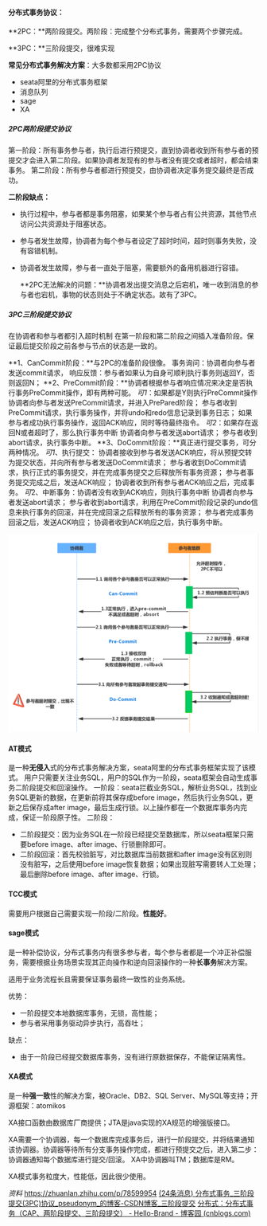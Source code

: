 #### **分布式事务协议：**

**2PC：**两阶段提交。两阶段：完成整个分布式事务，需要两个步骤完成。

**3PC：**三阶段提交，很难实现

**常见分布式事务解决方案**：大多数都采用2PC协议

* seata阿里的分布式事务框架
* 消息队列
* sage
* XA

##### 2PC两阶段提交协议

第一阶段：所有事务参与者，执行后进行预提交，直到协调者收到所有参与者的预提交才会进入第二阶段。如果协调者发现有的参与者没有提交或者超时，都会结束事务。
第二阶段：所有参与者都进行预提交，由协调者决定事务提交最终是否成功。

**二阶段缺点：**

* 执行过程中，参与者都是事务阻塞，如果某个参与者占有公共资源，其他节点访问公共资源处于阻塞状态。

* 参与者发生故障，协调者为每个参与者设定了超时时间，超时则事务失败，没有容错机制。

* 协调者发生故障，参与者一直处于阻塞，需要额外的备用机器进行容错。

  **2PC无法解决的问题：**协调者发出提交消息之后宕机，唯一收到消息的参与者也宕机，事物的状态则处于不确定状态。故有了3PC。

##### 3PC三阶段提交协议

在协调者和参与者都引入超时机制
在第一阶段和第二阶段之间插入准备阶段。保证最后提交阶段之前各参与节点的状态是一致的。

**1、CanCommit阶段：**与2PC的准备阶段很像。
事务询问：协调者向参与者发送commit请求，
响应反馈：参与者如果认为自身可顺利执行事务则返回Y，否则返回N；
**2、PreCommit阶段：**协调者根据参与者响应情况来决定是否执行事务PreCommit操作，即有两种可能。
*可1*：如果都是Y则执行PreCommit操作
协调者向参与者发送PreCommit请求，并进入PrePared阶段；
参与者收到PreCommit请求，执行事务操作，并将undo和redo信息记录到事务日志；
如果参与者成功执行事务操作，返回ACK响应，同时等待最终指令。
*可2*：如果存在返回N或者超时了，那么执行事务中断
协调者向参与者发送abort请求；
参与者收到abort请求，执行事务中断。
**3、DoCommit阶段：**真正进行提交事务，可分两种情况。
*可1*、执行提交：
协调者接收到参与者发送ACK响应，将从预提交转为提交状态，并向所有参与者发送DoCommit请求；
参与者收到DoCommit请求，执行正式的事务提交，并在完成事务提交之后释放所有事务资源；
参与者事务提交完成之后，发送ACK响应；
协调者收到所有参与者ACK响应之后，完成事务。
*可*2、中断事务：协调者没有收到ACK响应，则执行事务中断
协调者向参与者发送abort请求；
参与者收到abort请求，利用在PreCommit阶段记录的undo信息来执行事务的回滚，并在完成回滚之后释放所有的事务资源；
参与者完成事务回滚之后，发送ACK响应；
协调者收到ACK响应之后，执行事务中断。

![image-20220519023539598](分布式事务4种模式.assets/image-20220519023539598.png)

#### AT模式

是一种**无侵入**式的分布式事务解决方案，seata阿里的分布式事务框架实现了该模式。
用户只需要关注业务SQL，用户的SQL作为一阶段，seata框架会自动生成事务二阶段提交和回滚操作。
一阶段：seata拦截业务SQL，解析业务SQL，找到业务SQL更新的数据，在更新前将其保存成before image，然后执行业务SQL，更新之后保存成after image，最后生成行锁。以上操作都在一个数据库事务内完成，保证一阶段原子性。
二阶段：

* 二阶段提交：因为业务SQL在一阶段已经提交至数据库，所以seata框架只需要before image、after image、行锁删除即可。
* 二阶段回滚：首先校验脏写，对比数据库当前数据和after image没有区别则没有脏写，之后使用before image恢复数据；如果出现脏写需要转人工处理；最后删除before image、after image、行锁。

#### TCC模式

需要用户根据自己需要实现一阶段/二阶段。**性能好**。

#### sage模式

是一种补偿协议，分布式事务内有很多参与者，每个参与者都是一个冲正补偿服务，需要根据业务场景实现其正向操作和逆向回滚操作的一种**长事务**解决方案。

适用于业务流程长且需要保证事务最终一致性的业务系统。

优势：

* 一阶段提交本地数据库事务，无锁，高性能；
* 参与者采用事务驱动异步执行，高吞吐；

缺点：

* 由于一阶段已经提交数据库事务，没有进行原数据保存，不能保证隔离性。

#### XA模式

是一种**强一致**性的解决方案，被Oracle、DB2、SQL Server、MySQL等支持；开源框架：atomikos

XA接口函数由数据库厂商提供；JTA是java实现的XA规范的增强版接口。

XA需要一个协调器，每一个数据库完成事务后，进行一阶段提交，并将结果通知该协调器。协调器等待所有分支事务操作完成，都进行预提交之后，进入第二步：协调器通知每个数据库进行提交/回滚。
XA中协调器叫TM；数据库是RM。

XA模式事务粒度大，性能低，因此很少使用。



*资料*
https://zhuanlan.zhihu.com/p/78599954
[(24条消息) 分布式事务_三阶段提交(3PC)协议_pseudonym_的博客-CSDN博客_三阶段提交](https://blog.csdn.net/pseudonym_/article/details/88035168)
[分布式：分布式事务（CAP、两阶段提交、三阶段提交） - Hello-Brand - 博客园 (cnblogs.com)](https://www.cnblogs.com/wzh2010/p/15311142.html)